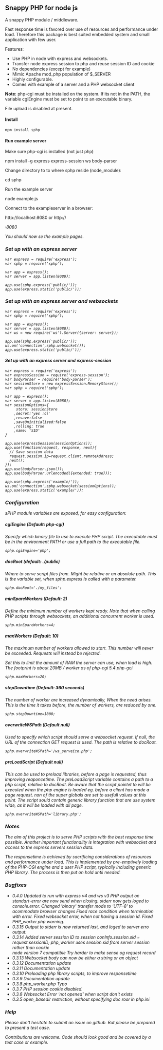 ## Snappy PHP for node js
A snappy PHP module / middleware.

Fast response time is favored over use of resources and performance under load. Therefore this package is best suited embedded system and small application with few user.

Features:
* Use PHP in node with express and websockets. 
* Transfer node express session to php and reuse session ID and cookie
* No dependencies (except for example)
* Mimic Apache mod_php population of $_SERVER
* Highly configurable.
* Comes with example of a server and a PHP websocket client

**Note:** php-cgi must be installed on the system. If its not in the PATH, the variable cgiEngine must be set to point to an executable binary.

File upload is disabled at present.

#### Install

    npm install sphp
    
#### Run example server

Make sure php-cgi is installed (not just php)

  npm install -g express express-session ws body-parser

Change directory to to where sphp reside (node_module):

  cd sphp

Run the example server

  node example.js

Connect to the exampleserver in a browser:

  http://localhost:8080  or  http://<address of server>:8080       

You should now se the example pages.
    

### Set up with an express server

    var express = require('express');
    var sphp = require('sphp');
    
    var app = express();
    var server = app.listen(8080);
    
    app.use(sphp.express('public/'));
    app.use(express.static('public/'));


### Set up with an express server and websockets

    var express = require('express');
    var sphp = require('sphp');
    
    var app = express();
    var server = app.listen(8080);
    var ws = new require('ws').Server({server: server});
    
    app.use(sphp.express('public/'));
    ws.on('connection',sphp.websocket());
    app.use(express.static('public/'));

    
#### Set up with an express server and express-session

    var express = require('express');
    var expressSession = require('express-session');
    var bodyParser = require('body-parser');
    var sessionStore = new expressSession.MemoryStore();
    var sphp = require('sphp');
    
    var app = express();
    var server = app.listen(8080);
    var sessionOptions={
         store: sessionStore
        ,secret:'yes :c)'
        ,resave:false
        ,saveUninitialized:false
        ,rolling: true
        ,name: 'SID'
    }

    app.use(expressSession(sessionOptions));
    app.use(function(request, response, next){ 
      // Save session data
      request.session.ip=request.client.remoteAddress;
      next();
    });
    app.use(bodyParser.json());      
    app.use(bodyParser.urlencoded({extended: true}));

    app.use(sphp.express('example/'));
    ws.on('connection',sphp.websocket(sessionOptions));
    app.use(express.static('example/'));


### Configuration
sPHP module variables are exposed, for easy configuration:

##### cgiEngine (Default: php-cgi)
Specify which binary file to use to execute PHP script. The executable must be in the environment PATH or use a full path to the executable file.

    sphp.cgiEngine='php';

##### docRoot (default: ./public)
Where to serve script files from. Might be relative or an absolute path. This is the variable set, when sphp.express is called with a parameter.

    sphp.docRoot='./my_files';

##### minSpareWorkers (Default: 2)
Define the minimum number of workers kept ready. 
Note that when calling PHP scripts through websockets, an additional concurrent worker is used. 


    sphp.minSpareWorkers=4;

##### maxWorkers (Default: 10)
The maximum number of workers allowed to start. This number will never be exceeded. Requests will instead be rejected.

Set this to limit the amount of RAM the server can use, when load is high. The footprint is about 20MB / worker as of php-cgi 5.4 php-gci

    sphp.maxWorkers=20;

##### stepDowntime (Default: 360 seconds)
The number of worker are increased dynamically, When the need arises. This is the time it takes before, the number of workers, are reduced by one.

    sphp.stepDowntime=1800;

##### overwriteWSPath (Default null)
Used to specify which script should serve a websocket request.
If null, the URL of the connection GET request is used.
The path is relative to docRoot.

    sphp.overwriteWSPath='/ws_serveice.php';

##### preLoadScript (Default null)
This can be used to preload libraries, before a page is requested, thus improving reaponcetime.
The preLoadScript variable contains a path to a php script, relative to docRoot.
Be aware that the script pointet to will be executed when the php engine is loaded eg. before a client has made a page request. non of the super globals are set to usefull values at this point. The script sould contain generic library function that are use system wide, as it will be loaded with all page.

    sphp.overwriteWSPath='library.php';

### Notes
The aim of this project is to serve PHP scripts with the best response time possible. Another important functionality is integration with websocket and access to the express servers session data.

The responsetime is achieved by sacrificing considerations of resources and performance under load. This is implemented  by pre-emptively loading of the PHP-CGI engine and a user PHP script, typically including generic PHP library. The process is then put on hold until needed.

### Bugfixes
* 0.4.0 Updated to run with express v4 and ws v3
        PHP output on standart-error are now send when closing.
        stderr now gets loged to console.error. 
        Changed 'binary' transfer mode to 'UTF-8' to acommodate browser changes
        Fixed race condition when termination with error.
        Fixed websocket error, when not having a session id.
        Fixed PHP_worker.php warning.
* 0.3.15 Output to stderr is now returned last, and loged to server erro output.
* 0.3.14 Added server session ID to session
         conInfo.session.sid = request.sessionID;
         php_worker uses session.sid from server session rather than cookie  
         node version 7 compatible
         Try harder to make sense og request record
* 0.3.13 Websocket body can now be either a string or an object
* 0.3.12 Documentation update
* 0.3.11 Documentation update
* 0.3.10 Preloading php library scripts, to improve responsetime
* 0.3.9  Documentation update
* 0.3.8  php_worker.php Typo
* 0.3.7  PHP session cookie disabled.
* 0.3.6  Websocket Error 'not opened' when script don't exists
* 0.3.5  open_basedir restriction, without specifying doc roor in php.ini

### Help
Please don't hesitate to submit an issue on github. But please be prepared to present a test case.

Contributions are welcome. Code should look good and be covered by a test case or example.





